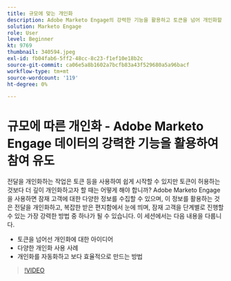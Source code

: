 ```yaml
---
title: 규모에 맞는 개인화
description: Adobe Marketo Engage의 강력한 기능을 활용하고 토큰을 넘어 개인화할 수 있습니다.
solution: Marketo Engage
role: User
level: Beginner
kt: 9769
thumbnail: 340594.jpeg
exl-id: fb04fab6-5ff2-48cc-8c23-f1ef10e18b2c
source-git-commit: ca06e5a8b1602a7bcfb83a43f529680a5a96bacf
workflow-type: tm+mt
source-wordcount: '119'
ht-degree: 0%

---
```


# 규모에 따른 개인화 - Adobe Marketo Engage 데이터의 강력한 기능을 활용하여 참여 유도

전달을 개인화하는 작업은 토큰 등을 사용하여 쉽게 시작할 수 있지만 토큰이 허용하는 것보다 더 깊이 개인화하고자 할 때는 어떻게 해야 합니까? Adobe Marketo Engage을 사용하면 잠재 고객에 대한 다양한 정보를 수집할 수 있으며, 이 정보를 활용하는 것은 전달을 개인화하고, 복잡한 받은 편지함에서 눈에 띄며, 잠재 고객을 단계별로 진행할 수 있는 가장 강력한 방법 중 하나가 될 수 있습니다. 이 세션에서는 다음 내용을 다룹니다.

* 토큰을 넘어선 개인화에 대한 아이디어
* 다양한 개인화 사용 사례
* 개인화를 자동화하고 보다 효율적으로 만드는 방법

>[!VIDEO](https://video.tv.adobe.com/v/340594/?quality=12&learn=on)
